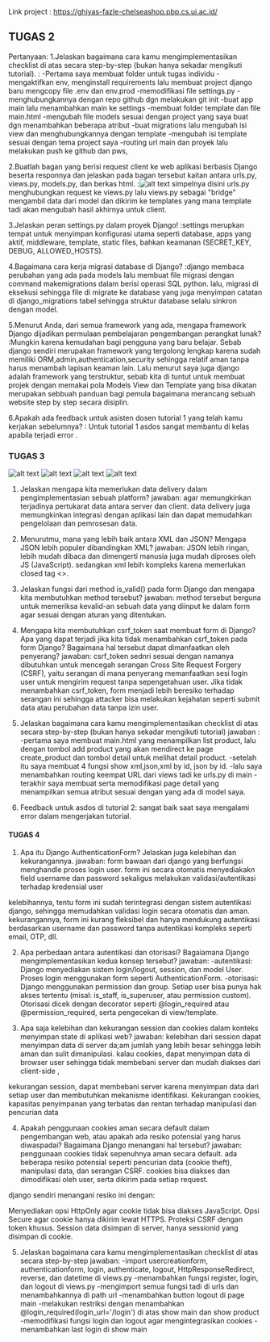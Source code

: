 
Link project : https://ghiyas-fazle-chelseashop.pbp.cs.ui.ac.id/

## TUGAS 2 ##
Pertanyaan: 
1.Jelaskan bagaimana cara kamu mengimplementasikan checklist di atas secara step-by-step (bukan hanya sekadar mengikuti tutorial).
: -Pertama saya membuat folder untuk tugas individu
  -mengaktifkan env, menginstall requirements lalu membuat project django baru mengcopy file .env dan env.prod
  -memodifikasi file settings.py
  -menghubungkannya dengan repo github dgn melakukan git init
  -buat app main lalu menambahkan main ke settings
  -membuat folder template dan file main.html
  -mengubah file models sesuai dengan project yang saya buat dgn menambahkan beberapa atribut
  -buat migrations lalu mengubah isi view dan menghubungkannya dengan template
  -mengubah isi template sesuai dengan tema project saya
  -routing url main dan proyek lalu melakukan push ke github dan pws,

2.Buatlah bagan yang berisi request client ke web aplikasi berbasis Django beserta responnya dan jelaskan pada bagan tersebut kaitan antara urls.py, views.py, models.py, dan berkas html.
:![alt text](<WhatsApp Image 2025-09-10 at 05.49.11_3efd4862.jpg>)
simpelnya disini urls.py menghubungkan request ke views.py lalu views.py sebagai "bridge" mengambil data dari model dan dikirim ke templates yang mana template tadi akan mengubah hasil akhirnya untuk client.

3.Jelaskan peran settings.py dalam proyek Django!
:settings merupkan tempat untuk menyimpan konfigurasi utama seperti database, apps yang aktif, middleware, template, static files, bahkan keamanan (SECRET_KEY, DEBUG, ALLOWED_HOSTS).

4.Bagaimana cara kerja migrasi database di Django?
:django membaca perubahan yang ada pada models lalu membuat file migrasi dengan command makemigrations dalam berisi operasi SQL python. lalu, migrasi di eksekusi sehingga file di migrate ke database yang juga menyimpan catatan di django_migrations tabel sehingga struktur database selalu sinkron dengan model.

5.Menurut Anda, dari semua framework yang ada, mengapa framework Django dijadikan permulaan pembelajaran pengembangan perangkat lunak?
:Mungkin karena kemudahan bagi pengguna yang baru belajar. Sebab django sendiri merupakan framework yang tergolong lengkap karena sudah memiliki ORM,admin,authentication,security sehingga relatif aman tanpa harus menambah lapisan keaman lain. Lalu menurut saya juga django adalah framework yang terstruktur, sebab kita di tuntut untuk membuat projek dengan memakai pola Models View dan Template yang bisa dikatan merupakan sebbuah panduan bagi pemula bagaimana merancang sebuah website step by step secara disiplin.

6.Apakah ada feedback untuk asisten dosen tutorial 1 yang telah kamu kerjakan sebelumnya?
: Untuk tutorial 1 asdos sangat membantu di kelas apabila terjadi error .

### TUGAS 3 ###


![alt text](<WhatsApp Image 2025-09-17 at 00.30.05_6a8aa287.jpg>)
![alt text](<WhatsApp Image 2025-09-17 at 00.29.44_6cd4c81b.jpg>)
![alt text](<WhatsApp Image 2025-09-17 at 00.26.58_cddfc2ec.jpg>)
![alt text](<WhatsApp Image 2025-09-17 at 00.27.20_0f6e6b21.jpg>)

1. Jelaskan mengapa kita memerlukan data delivery dalam pengimplementasian sebuah platform?
jawaban: agar memungkinkan terjadinya pertukarat data antara server dan client. data delivery juga memungkinkan integrasi dengan aplikasi lain dan dapat memudahkan pengelolaan dan pemrosesan data.

2. Menurutmu, mana yang lebih baik antara XML dan JSON? Mengapa JSON lebih populer dibandingkan XML?
jawaban: JSON lebih ringan, lebih mudah dibaca dan dimengerti manusia juga mudah diproses oleh JS (JavaScript). sedangkan xml lebih kompleks karena memerlukan closed tag <>.

3. Jelaskan fungsi dari method is_valid() pada form Django dan mengapa kita membutuhkan method tersebut?
jawaban: method tersebut berguna untuk memeriksa kevalid-an sebuah data yang diinput ke dalam form agar sesuai dengan aturan yang ditentukan. 

4. Mengapa kita membutuhkan csrf_token saat membuat form di Django? Apa yang dapat terjadi jika kita tidak menambahkan csrf_token pada form Django? Bagaimana hal tersebut dapat dimanfaatkan oleh penyerang?
jawaban: csrf_token sednri sesuai dengan namanya dibutuhkan untuk mencegah serangan Cross Site Request Forgery (CSRF), yaitu serangan di mana penyerang memanfaatkan sesi login user untuk mengirim request tanpa sepengetahuan user. Jika tidak menambahkan csrf_token, form menjadi lebih beresiko terhadap serangan ini sehingga attacker bisa melakukan kejahatan seperti submit data atau perubahan data tanpa izin user.

5. Jelaskan bagaimana cara kamu mengimplementasikan checklist di atas secara step-by-step (bukan hanya sekadar mengikuti tutorial)
jawaban : 
-pertama saya membuat main.html yang menampilkan list product, lalu dengan tombol add product yang akan mendirect ke page create_product dan tombol detail untuk melihat detail product.
-setelah itu saya membuat 4 fungsi show xml,json,xml by id, json by id. 
-lalu saya menambahkan routing keempat URL dari views tadi ke urls.py di main
-terakhir saya membuat serta memodifikasi page detail yang menampilkan semua atribut sesuai dengan yang ada di model saya.

6. Feedback untuk asdos di tutorial 2:
sangat baik saat saya mengalami error dalam mengerjakan tutorial.

#### TUGAS 4 ####

1. Apa itu Django AuthenticationForm? Jelaskan juga kelebihan dan kekurangannya.
jawaban: form bawaan dari django yang berfungsi menghandle proses login user. form ini secara otomatis menyediakakn field username dan password sekaligus melakukan validasi/autentikasi terhadap kredensial user

kelebihannya, tentu form ini sudah terintegrasi dengan sistem autentikasi django, sehingga memudahkan validasi login secara otomatis dan aman. kekurangannya, form ini kurang fleksibel dan hanya mendukung autentikasi berdasarkan username dan password tanpa autentikasi kompleks seperti email, OTP, dll.

2. Apa perbedaan antara autentikasi dan otorisasi? Bagaiamana Django mengimplementasikan kedua konsep tersebut?
jawaban:
-autentikasi: Django menyediakan sistem login/logout, session, dan model User. Proses login menggunakan form seperti AuthenticationForm.
-otorisasi: Django menggunakan permission dan group. Setiap user bisa punya hak akses tertentu (misal: is_staff, is_superuser, atau permission custom). Otorisasi dicek dengan decorator seperti @login_required atau @permission_required, serta pengecekan di view/template.

3. Apa saja kelebihan dan kekurangan session dan cookies dalam konteks menyimpan state di aplikasi web?
jawaban: 
kelebihan dari session dapat menyimpan data di server da;am jumlah yang lebih besar sehingga lebih aman dan sulit dimanipulasi. kalau cookies, dapat menyimpan data di browser user sehingga tidak membebani server dan mudah diakses dari client-side ,

kekurangan session, dapat membebani server karena menyimpan data dari setiap user dan membutuhkan mekanisme identifikasi. Kekurangan cookies, kapasitas penyimpanan yang terbatas dan rentan terhadap manipulasi dan pencurian data

4. Apakah penggunaan cookies aman secara default dalam pengembangan web, atau apakah ada resiko potensial yang harus diwaspadai? Bagaimana Django menangani hal tersebut?
jawaban: 
penggunaan cookies tidak sepenuhnya aman secara default. ada beberapa resiko potensial seperti pencurian data (cookie theft), manipulasi data, dan serangan CSRF. cookies bisa diakses dan dimodifikasi oleh user, serta dikirim pada setiap request.

django sendiri menangani resiko ini dengan:

Menyediakan opsi HttpOnly agar cookie tidak bisa diakses JavaScript.
Opsi Secure agar cookie hanya dikirim lewat HTTPS.
Proteksi CSRF dengan token khusus.
Session data disimpan di server, hanya sessionid yang disimpan di cookie.

5. Jelaskan bagaimana cara kamu mengimplementasikan checklist di atas secara step-by-step
jawaban:
-import usercreationform, authenticationform, login, authenticate, logout, HttpResponseRedirect, reverse, dan datetime di views.py
-menambahkan fungsi register, login, dan logout di views.py
-mengimport semua fungsi tadi di urls dan menambahkannya di path url
-menambahkan button logout di page main 
-melakukan restriksi dengan menambahkan @login_required(login_url='/login') di atas show main dan show product
-memodifikasi fungsi login dan logout agar mengintegrasikan cookies
-menambahkan last login di show main